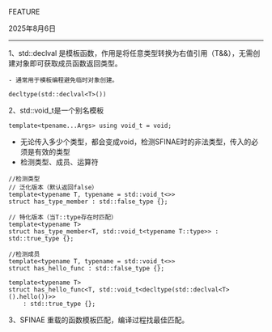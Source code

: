 FEATURE

2025年8月6日

---

1、std::declval 是模板函数，作用是将任意类型转换为右值引用（T&&），无需创建对象即可获取成员函数返回类型。

	- 通常用于模板编程避免临时对象创建。

  ```
  decltype(std::declval<T>())
  ```

  2、std::void_t是一个别名模板

```
template<tpename...Args> using void_t = void;
```

- 无论传入多少个类型，都会变成void，检测SFINAE时的非法类型，传入的必须是有效的类型
- 检测类型、成员、运算符

```
//检测类型
// 泛化版本（默认返回false）
template<typename T, typename = std::void_t<>>
struct has_type_member : std::false_type {};

// 特化版本（当T::type存在时匹配）
template<typename T>
struct has_type_member<T, std::void_t<typename T::type>> : std::true_type {};

```

```
//检测成员
template<typename T, typename = std::void_t<>>
struct has_hello_func : std::false_type {};

template<typename T>
struct has_hello_func<T, std::void_t<decltype(std::declval<T>().hello())>> 
    : std::true_type {};

```

3、SFINAE 重载的函数模板匹配，编译过程找最佳匹配。
